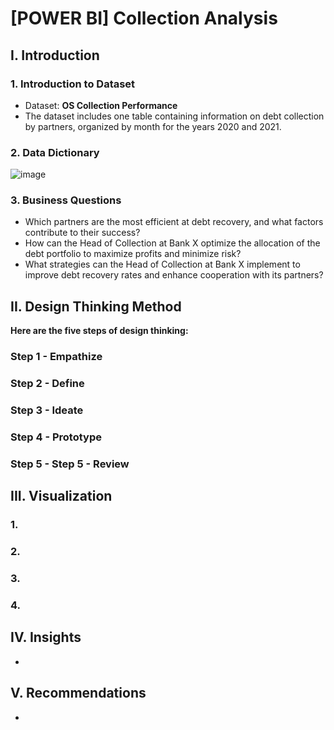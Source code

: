 # [POWER BI] Collection Analysis
## I. Introduction
### 1. Introduction to Dataset
* Dataset: **OS Collection Performance**
* The dataset includes one table containing information on debt collection by partners, organized by month for the years 2020 and 2021.
### 2. Data Dictionary
![image](https://user-images.githubusercontent.com/101726623/235452129-fab917bf-16dc-4a9f-a617-8ddf1f10eac8.png)

### 3. Business Questions
* Which partners are the most efficient at debt recovery, and what factors contribute to their success?
* How can the Head of Collection at Bank X optimize the allocation of the debt portfolio to maximize profits and minimize risk?
* What strategies can the Head of Collection at Bank X implement to improve debt recovery rates and enhance cooperation with its partners?
## II. Design Thinking Method
**Here are the five steps of design thinking:**
### Step 1 - Empathize


### Step 2 - Define


### Step 3 - Ideate


### Step 4 - Prototype

### Step 5 - Step 5 - Review


## III. Visualization
### 1. 

### 2.


### 3. 


### 4. 


## IV. Insights
* 
## V. Recommendations
* 

